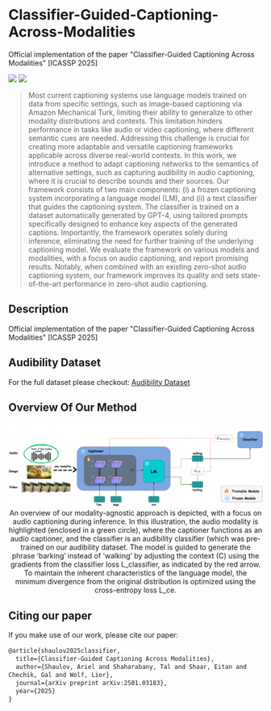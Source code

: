 # Classifier-Guided-Captioning-Across-Modalities
Official implementation of the paper "Classifier-Guided Captioning Across Modalities" [ICASSP 2025]

<p align="center">

<a href="https://arielshaulov.github.io/Classifier-Guided-Captioning-Across-Modalities/"><img src="https://img.shields.io/static/v1?label=Project&message=Website&color=red" height=20.5></a> 
 <a href="https://arxiv.org/abs/2501.03183"><img src="https://img.shields.io/badge/arXiv-2306.00966-b31b1b.svg" height=20.5></a>

> Most current captioning systems use language models trained on data from specific settings, such as image-based captioning via Amazon Mechanical Turk, limiting their ability to generalize to other modality distributions and contexts. This limitation hinders performance in tasks like audio or video captioning, where different semantic cues are needed. Addressing this challenge is crucial for creating more adaptable and versatile captioning frameworks applicable across diverse real-world contexts. In this work, we introduce a method to adapt captioning networks to the semantics of alternative settings, such as capturing audibility in audio captioning, where it is crucial to describe sounds and their sources. Our framework consists of two main components: (i) a frozen captioning system incorporating a language model (LM), and (ii) a text classifier that guides the captioning system. The classifier is trained on a dataset automatically generated by GPT-4, using tailored prompts specifically designed to enhance key aspects of the generated captions. Importantly, the framework operates solely during inference, eliminating the need for further training of the underlying captioning model. We evaluate the framework on various models and modalities, with a focus on audio captioning, and report promising results. Notably, when combined with an existing zero-shot audio captioning system, our framework improves its quality and sets state-of-the-art performance in zero-shot audio captioning.

## Description  
Official implementation of the paper "Classifier-Guided Captioning Across Modalities" [ICASSP 2025]
 <br>

## Audibility Dataset
For the full dataset please checkout: [Audibility Dataset](https://github.com/arielshaulov/zero-shot-audio-captioning/tree/main/audibility-dataset)


## Overview Of Our Method
<p align="center">
<img src="zs-audio.png" width="750px"/>  
<br>
An overview of our modality-agnostic approach is depicted, with a focus on audio captioning during inference. In this illustration, the audio modality is
highlighted (enclosed in a green circle), where the captioner functions as an audio captioner, and the classifier is an audibility classifier (which was pre-trained
on our audibility dataset. The model is guided to generate the phrase ’barking’ instead of ’walking’ by adjusting the context (C) using the
gradients from the classifier loss L_classifier, as indicated by the red arrow. To maintain the inherent characteristics of the language model, the minimum
divergence from the original distribution is optimized using the cross-entropy loss L_ce.
</p>

## Citing our paper
If you make use of our work, please cite our paper:
```
@article{shaulov2025classifier,
  title={Classifier-Guided Captioning Across Modalities},
  author={Shaulov, Ariel and Shaharabany, Tal and Shaar, Eitan and Chechik, Gal and Wolf, Lior},
  journal={arXiv preprint arXiv:2501.03183},
  year={2025}
}
